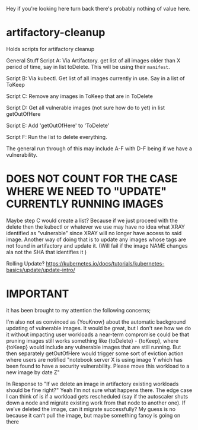 Hey if you're looking here turn back there's probably nothing of value here.


# artifactory-cleanup
Holds scripts for artifactory cleanup

General Stuff
Script A: Via Artifactory. get list of all images older than X period of time, say in list toDelete. This will be using their `manifest`.

Script B: Via kubectl. Get list of all images currently in use. Say in a list of ToKeep

Script C: Remove any images in ToKeep that are in ToDelete

Script D: Get all vulnerable images (not sure how do to yet) in list getOutOfHere

Script E: Add 'getOutOfHere' to 'ToDelete'

Script F: Run the list to delete everything.

The general run through of this may include A-F with D-F being if we have a vulnerability. 

# DOES NOT COUNT FOR THE CASE WHERE WE NEED TO "UPDATE" CURRENTLY RUNNING IMAGES
Maybe step C would create a list? Because if we just proceed with the delete then the kubectl or whatever we use may have 
no idea what XRAY identified as "vulnerable" since XRAY will no longer have access to said image.
Another way of doing that is to update any images whose tags are not found in artifactory and update it. 
(Will fail if the image NAME changes ala not the SHA that identifies it )

Rolling Update? https://kubernetes.io/docs/tutorials/kubernetes-basics/update/update-intro/


# IMPORTANT
it has been brought to my attention the following concerns;

I'm also not as convinced as {YouKnow} about the automatic background updating of vulnerable images.  It would be great, but I don't see how we do it without impacting user workloads
a near-term compromise could be that pruning images still works something like {toDelete} - {toKeep}, where {toKeep} would include any vulnerable images that are still running.  But then separately getOutOfHere would trigger some sort of eviction action where users are notified "notebook server X is using image Y which has been found to have a security vulnerability.  Please move this workload to a new image by date Z"

In Response to "If we delete an image in artifactory existing workloads should be fine right?"
Yeah I’m not sure what happens there. The edge case I can think of is if a workload gets rescheduled (say if the autoscaler shuts down a node and migrate existing work from that node to another one). If we’ve deleted the image, can it migrate successfully? My guess is no because it can’t pull the image, but maybe something fancy is going on there
